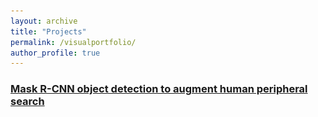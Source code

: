 ```yaml
---
layout: archive
title: "Projects"
permalink: /visualportfolio/
author_profile: true
---
```


### [Mask R-CNN object detection to augment human peripheral search](https://dattasiddhartha-3.github.io/portfolio/10000memorypalace/)

<!--<img width="150" src="https://he-s3.s3.amazonaws.com/media/sprint/cal-hacks-50/team/475490/e253ebdepson_goggles_lq.PNG"> <img width="350" src="/images/ba06d3445330501_2205033879773905_1146807820524453888_n.jpg" > <img width="150" src="/images/moverioimage.PNG">

<img src="https://he-s3.s3.amazonaws.com/media/sprint/cal-hacks-50/team/475490/e253ebdepson_goggles_lq.PNG" class="publogo img-fluid float-left rounded g" width="200">

[video](http://www.youtube.com/watch?v=s6UWctGQRwA)
[code](https://hkustconnect-my.sharepoint.com/personal/sdatta_connect_ust_hk/_layouts/15/onedrive.aspx?id=%2Fpersonal%2Fsdatta%5Fconnect%5Fust%5Fhk%2FDocuments%2FBerkeley%2FMoverio%2DMemoryPalace%2DInstructions%2Ezip&parent=%2Fpersonal%2Fsdatta%5Fconnect%5Fust%5Fhk%2FDocuments%2FBerkeley) 
[install instructions](https://drive.google.com/open?id=183nrhzzW63Xrgerxxk8LOU9aBcUO_XZH) 
[slides](https://he-s3.s3.amazonaws.com/media/sprint/cal-hacks-50/team/475490/b524535calhacks_slides.pptx)

_Winning submisson at Cal Hacks 5.0; display goggles that helps Alzheimer’s patients locate personal affects using object detection and speech recognition._

<details>
  <summary> Implementation description</summary>
  
  |>| Trained Mask R-CNN object detection classifier on grayed-out ImageNet dataset to sustain realtime inference / classification rate at least 30fps; optimized setup of models (e.g. Yolo v1-3), datasets (e.g. MS Coco) on high-latency Android embedded system
  
  
  |>| Built Android application and custom scripts (for parsing and relaying camera input) and root-installed into Moverio augmented reality display googles to stream camera input, apply bounding boxes around objects to be detected, and output to display feed of device
  
  
  |>| Contributed an optimized low-latency embedded-system implementation that performs speech recognition, video streaming/display, image processing with minimal visible stutter
</details>

<details>
  <summary> Domain/application description</summary>
  
  |>| 
  
  
  |>| 
  
</details>

<iframe width="280" height="150" src="https://www.youtube.com/embed/s6UWctGQRwA" frameborder="0" allow="accelerometer; autoplay; encrypted-media; gyroscope; picture-in-picture" allowfullscreen></iframe>


### [Execution of philosophical counselling through knowledge graphing, natural language processing, and sentiment approximation](https://dattasiddhartha-3.github.io/portfolio/10001breakupbot/)

<img width="150" src="/images/bb1.png"> <img width="400" src="/images/pipeline.PNG" > <img width="200" src="/images/Inkedbb2_LI.jpg">

[video](https://www.youtube.com/embed/1NxWMQA7tlM)
[paper](https://drive.google.com/file/d/142kTVrKNGH42splekvbfXGVtT9HhNQPq/view)
[poster](https://drive.google.com/open?id=0Bya0t6OLDU2FNTV2S2NKTmpMSHc)

_BreakupBot, a therapeutic chatbot to recuperate from romantic breakups, organically acquired 200+ users of varying demographics within first week._

<details>
  <summary> Implementation description</summary>
  
  |>| Built Android application and JSON-based API that receives user text input and returns counselling-based responses
  
  
  |>| Based on real-time user variables (lover type, heartrate-sentiment approximation), categorized text corpus is filtered before running hidden markov chain text generator
  
  
  |>| Use random forest classification model and hierarichal clustering to bucket users into John A. Lee's six types of lovers based on preliminary text input
  
  
  |>| Adopted script that estimates heartrate from camera image input based on measurement of signal peak difference at time intervals
  
  
  |>| Scripted web scrapers to pull high-rated responses from love-related forums; constructed knowledge graph from corpora to facilitate filtering for text generator


</details>

<details>
  <summary> Domain/application description</summary>
  
  |>| 
  
  |>| 
</details>

<iframe width="280" height="150" src="https://www.youtube.com/embed/1NxWMQA7tlM" frameborder="0" allow="accelerometer; autoplay; encrypted-media; gyroscope; picture-in-picture" allowfullscreen></iframe>



### [Automated source code obfuscation and privacy-preserving execution through sequence-to-sequence networks](https://dattasiddhartha-3.github.io/portfolio/10002doc/)

<img width="250" src="/images/ciphertext_generation.PNG"> <img width="250" src="/images/key_generation.PNG" > <img width="250" src="/images/execution.PNG" >

[pdf](https://arxiv.org/pdf/1909.01837.pdf)

_Contributed (1) quantitative framework for evaluating obfuscated code; (2) privacy-preserving system that uses seq2seq models to obfuscate plaintext and execute obfuscated ciphertext. Submitted to ICASSP 2020_

<details>
  <summary> Implementation description</summary>
  
  |>| Implemented reversible character-embedded encoder-decoder model that takes plaintext input, recursively generates obfuscated code to ensure the execution program can run the obfiscated code without error, then returns obfuscated code, h5 model files, and  char/word-to-index dictionaries
  
  |>| Set up experimental pipeline to obfuscate benchmark source code, and compare/plot defined metrics between benchmark obfuscated and seq2seq obfuscated code
  

</details>

<details>
  <summary> Domain/application description</summary>
  
  |>| 
  
  |>| 
</details>

### [Motif detection and clustering of franchise location network graphs](https://dattasiddhartha-3.github.io/portfolio/10002locationfingerprinting/)

<img width="250" src="/images/fingerprint.PNG"> <img width="450" src="/images/fingerprint2.PNG" >

[code](https://github.com/dattasiddhartha-1/Berkeley-Demand-Enterprises)

[slides](https://drive.google.com/open?id=1aOQiZsVpe2V5yjKr-_aAqeqCny1E2izo)

_Clustering network motifs of successful franchise locations, to consequently identify franchise expansion patterns._

<details>
  <summary> Implementation description</summary>
  
  |>| Hybrid implementation of motif-detection, bridge-detection, and clustering algorithms to yield sequential coordinates of geographical locations depending on category of product/business, based on network de-anonymization framework
  
  |>| Developed REST API to run algorithm and pass JSON-formatted output to Ruby on Rails frontend
  
  |>| Contributions of this work in the use of network graphs in time-independent pattern interpolation, recursive backtesting method of running/validating the motifs through training/testing franchises
  

</details>

<details>
  <summary> Domain/application description</summary>
  
  |>| The project holds value from a geographical information systems (GIS) or operations perspective, as it autonomously generates expansion patterns, including non-obvious ones. This would aid newly-developed companies to expand their businesses in a structured way that had "proven" to succeed.
  
  |>| 
</details>

### [GAN-MC simulation for HIV sequence prediction](https://dattasiddhartha-3.github.io/portfolio/10003haiv/)

<img width="350" src="/images/haiv5.PNG"> <img width="400" src="/images/haiv4.PNG" >

[paper](https://drive.google.com/open?id=1UwI3d3BeTJiHmEiT8r4QizsMBvl6ONaI)

[poster](https://drive.google.com/open?id=1kv3ASC_jhFq8qyhGdLw87ZcuxMC8Dpnu)

_Predicting future HIV sequences given initial strains through use of Monte Carlo in mutation, and generative adversarial networks to prune predictions._

<details>
  <summary> Implementation description</summary>
  
  |>| Applied mutations (addition, substitution, etc) through Monte Carlo upon listed initial strain sequences (source: Stanford HIV database); built adversarial network to generate adversarial sequences, and discriminator/classification network to identify valid subsequent sequences to prune MC-mutations
  

</details>

<details>
  <summary> Domain/application description</summary>
  
  |>| Further contribution of providing a mutation prediction algorithm is classifying HIV antiretroviral medication for specific strains of HIV, thus optimizing medication intake for patients in terms of viral drig resistance and elimination of virus
  
  |>| 
  
</details>

### [Instrumental note generation through object-impact detection](https://dattasiddhartha-3.github.io/portfolio/10004armusic/)

<img width="350" src="/images/armusic.png">

[code](https://bit.ly/2P7YYRQ)

[video](https://bit.ly/2GcKUCl)

[video](https://bit.ly/2UY9FM0)

_Synthesis of musical notes based on tapping food with utensils, with each dish assigned to a different instrument._

<details>
  <summary> Implementation description</summary>
  
  |>| Trained Resnet and Yolo object detection models on labelled food images; paired food categories with instruments, and sub-categories with different notes, and encoded x-axis location across the sub-category image with distinct notes
  
  |>| Trained separate object detection model to identify utensils, and calculate proximity between utensils and food item (distance~0 infers impact)
  
  |>| Human-computer interaction contribution in terms of augmenting a dining experience with sound, visuals and physical action.
  

</details>

<details>
  <summary> Domain/application description</summary>
  
  |>| 
  
  |>| 
  
</details>

  
### [Value-based decision-making predictions through time-series ECoG signal models](https://dattasiddhartha-3.github.io/portfolio/20010schoolproj/)

<img width="350" src="https://i1.wp.com/data-x.blog/wp-content/uploads/2018/12/Brain-Poster-Aditya-Goel-page-001.jpg?zoom=2&resize=2000%2C1200&ssl=1">

[code](https://github.com/dattasiddhartha/DataX-NeuralDecisionMaking)

[poster](https://data-x.blog/projects/predicting-gambling-decisions/)

[data](https://crcns.org/data-sets/ofc/ofc-3/about-ofc-2)


_Predicting likelihood to act or not to act through computational models based on (i) expected value to gain and (ii) neural ECoG signals._

<details>
  <summary> Implementation description</summary>
  
  |>| Built deep learning models (multilayer perceptron, LSTM, R-CNN) with Pytorch to generate ECoG decision-making distributions and prediction of decision classification based on initial ECoG and potential gainable values
  
  |>| Built visualization functions to plot MATLAB-stored ECoG signals recorded from epilepsy patients performing gambling tasks
  

</details>

<details>
  <summary> Domain/application description</summary>
  
  |>| 
  
  |>| 
  
</details>


### [Polysemy word tagging tool](https://dattasiddhartha-3.github.io/portfolio/20010schoolproj/)

<img width="350" src="https://github.com/dattasiddhartha-1/polysemous-word-tagging-tool/raw/master/screenshot_preview.PNG">

[code](https://github.com/dattasiddhartha-1/polysemous-word-tagging-tool/tree/master)


_Tag words of multiple definitions to study concept/word learning among children._

<details>
  <summary> Implementation description</summary>
  
  |>| Loaded corpora from childes-db, loaded tagging functions and text data from SemCor, built interactive tool using JavaScript and jquery for users on Mechanical Turk to tag polysemous words, in order to develop computational models around chidren concept learning
  

</details>

<details>
  <summary> Domain/application description</summary>
  
  |>| 
  
  |>| 
  
  
</details>

  ### [Past Hackathon Winnings/Submission](https://dattasiddhartha-3.github.io/portfolio/20000hackathons/)
  
  ### [Past School Projects](https://dattasiddhartha-3.github.io/portfolio/20010schoolproj/)
  
  ### [Side Projects](https://dattasiddhartha-3.github.io/portfolio/20015sideprojects/)
  
  ### [Open-source Contributions](https://dattasiddhartha-3.github.io/portfolio/20020opensource/)
